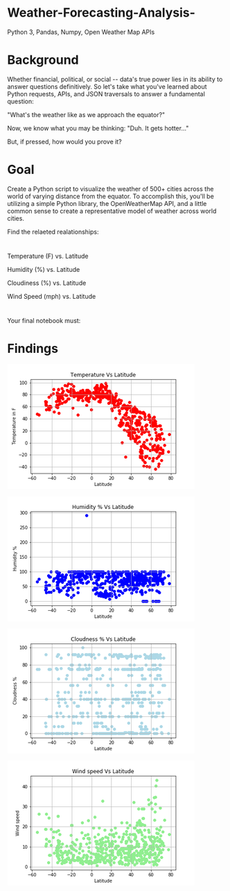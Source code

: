 # Weather-Forecasting-Analysis-
Python 3, Pandas, Numpy, Open Weather Map APIs

# Background

Whether financial, political, or social -- data's true power lies in its ability to answer questions definitively. So let's take what you've learned about Python requests, APIs, and JSON traversals to answer a fundamental question: 

"What's the weather like as we approach the equator?"

Now, we know what you may be thinking: "Duh. It gets hotter..."

But, if pressed, how would you prove it?

# Goal
Create a Python script to visualize the weather of 500+ cities across the world of varying distance from the equator. To accomplish this, you'll be utilizing a simple Python library, the OpenWeatherMap API, and a little common sense to create a representative model of weather across world cities.

Find the relaeted realationships:
#
Temperature (F) vs. Latitude

Humidity (%) vs. Latitude

Cloudiness (%) vs. Latitude

Wind Speed (mph) vs. Latitude
#
Your final notebook must:
#

# Findings

![x](images/TemperatureInWorldCities.png)

![x](images/HumidityInWorldCities.png)

![x](images/CloudnessInWorldCities.png)

![x](images/WindInWorldCities.png)


